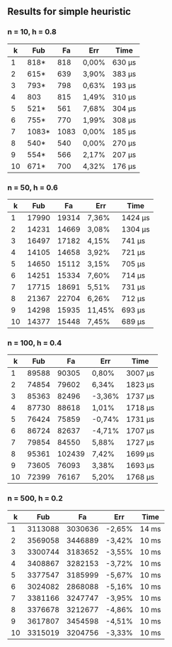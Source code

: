 ## Results for simple heuristic

### n = 10, h = 0.8
| k  |  Fub  |  Fa  |  Err  |  Time  |
| -- | ----- | ---- | ----- | ------ |
| 1  | 818*  | 818  | 0,00% | 630 μs |
| 2  | 615*  | 639  | 3,90% | 383 μs |
| 3  | 793*  | 798  | 0,63% | 193 μs |
| 4  | 803   | 815  | 1,49% | 310 μs |
| 5  | 521*  | 561  | 7,68% | 304 μs |
| 6  | 755*  | 770  | 1,99% | 308 μs |
| 7  | 1083* | 1083 | 0,00% | 185 μs |
| 8  | 540*  | 540  | 0,00% | 270 μs |
| 9  | 554*  | 566  | 2,17% | 207 μs |
| 10 | 671*  | 700  | 4,32% | 176 μs |

### n = 50, h = 0.6
| k  |  Fub  |   Fa  |  Err   |  Time   |
| -- | ----- | ----- | ------ | ------- |
| 1  | 17990 | 19314 | 7,36%  | 1424 μs |
| 2  | 14231 | 14669 | 3,08%  | 1304 μs |
| 3  | 16497 | 17182 | 4,15%  | 741 μs  |
| 4  | 14105 | 14658 | 3,92%  | 721 μs  |
| 5  | 14650 | 15112 | 3,15%  | 705 μs  |
| 6  | 14251 | 15334 | 7,60%  | 714 μs  |
| 7  | 17715 | 18691 | 5,51%  | 731 μs  |
| 8  | 21367 | 22704 | 6,26%  | 712 μs  |
| 9  | 14298 | 15935 | 11,45% | 693 μs  |
| 10 | 14377 | 15448 | 7,45%  | 689 μs  |

### n = 100, h = 0.4
| k  |  Fub  |   Fa   |  Err   |  Time   |
| -- | ----- | ------ | ------ | ------- |
| 1  | 89588 | 90305  | 0,80%  |3007 μs | 
| 2  | 74854 | 79602  | 6,34%  |1823 μs | 
| 3  | 85363 | 82496  | -3,36% |1737 μs | 
| 4  | 87730 | 88618  | 1,01%  |1718 μs | 
| 5  | 76424 | 75859  | -0,74% |1731 μs | 
| 6  | 86724 | 82637  | -4,71% |1707 μs | 
| 7  | 79854 | 84550  | 5,88%  |1727 μs | 
| 8  | 95361 | 102439 | 7,42%  |1699 μs | 
| 9  | 73605 | 76093  | 3,38%  |1693 μs | 
| 10 | 72399 | 76167  | 5,20%  |1768 μs | 

### n = 500, h = 0.2
| k  |   Fub   |   Fa    |  Err   | Time  |
| -- | ------- | ------- | ------ | ----- |
| 1  | 3113088 | 3030636 | -2,65% | 14 ms |
| 2  | 3569058 | 3446889 | -3,42% | 10 ms |
| 3  | 3300744 | 3183652 | -3,55% | 10 ms |
| 4  | 3408867 | 3282153 | -3,72% | 10 ms |
| 5  | 3377547 | 3185999 | -5,67% | 10 ms |
| 6  | 3024082 | 2868088 | -5,16% | 10 ms |
| 7  | 3381166 | 3247747 | -3,95% | 10 ms |
| 8  | 3376678 | 3212677 | -4,86% | 10 ms |
| 9  | 3617807 | 3454598 | -4,51% | 10 ms |
| 10 | 3315019 | 3204756 | -3,33% | 10 ms |